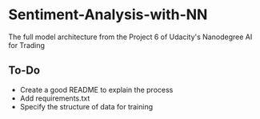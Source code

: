 # Sentiment-Analysis-with-NN
The full model architecture from the Project 6 of Udacity's Nanodegree AI for Trading



## To-Do
* Create a good README to explain the process
* Add requirements.txt
* Specify the structure of data for training